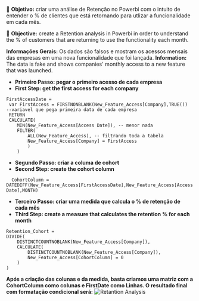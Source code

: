 :dart: **Objetivo:** criar uma análise de Retenção no Powerbi com o intuito de entender o % de clientes que está retornando para utlizar a funcionalidade em cada mês.

:dart: **Objective:** create a Retention analysis in Powerbi in order to understand the % of customers that are returning to use the functionality each month.

**Informações Gerais:** Os dados são falsos e mostram os acessos mensais das empresas em uma nova funcionalidade que foi lançada.
**Information:** The data is fake and shows companies' monthly access to a new feature that was launched.

- **Primeiro Passo: pegar o primeiro acesso de cada empresa**
- **First Step: get the first access for each company**
```dax
FirstAccessDate = 
 var FirstAccess = FIRSTNONBLANK(New_Feature_Access[Company],TRUE())  --variavel que pega primeira data de cada empresa
 RETURN
 CALCULATE(
    MIN(New_Feature_Access[Access Date]), -- menor nada
    FILTER(
        ALL(New_Feature_Access), -- filtrando toda a tabela
        New_Feature_Access[Company] = FirstAccess
        )
    )
```
-  **Segundo Passo: criar a columa de cohort**
 - **Second Step: create the cohort column**
```dax
  CohortColumn = DATEDIFF(New_Feature_Access[FirstAccessDate],New_Feature_Access[Access Date],MONTH)
```

-  **Terceiro Passo: criar uma medida que calcula o % de retenção de cada mês**
-  **Third Step: create a measure that calculates the retention % for each month**
```dax
Retention_Cohort = 
DIVIDE(
    DISTINCTCOUNTNOBLANK(New_Feature_Access[Company]),
    CALCULATE(
        DISTINCTCOUNTNOBLANK(New_Feature_Access[Company]),
        New_Feature_Access[CohortColumn] = 0
    )
)
```
**Após a criação das colunas e da medida, basta criamos uma matriz com a CohortColumn como colunas e FirstDate como Linhas. O resultado final com formatação condicional será:**
![Retantion Analysis]()
